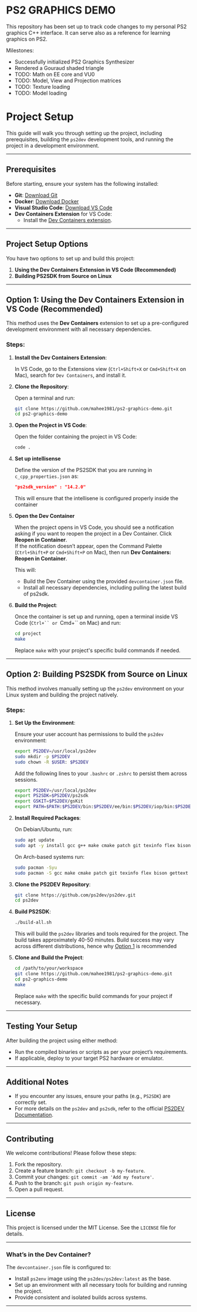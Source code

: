 # PS2 GRAPHICS DEMO

This repository has been set up to track code changes to my personal PS2 graphics C++ interface. It can serve also as a reference for learning graphics on PS2.

Milestones:
 - Successfully initialized PS2 Graphics Synthesizer
 - Rendered a Gouraud shaded triangle
 - TODO: Math on EE core and VU0
 - TODO: Model, View and Projection matrices
 - TODO: Texture loading
 - TODO: Model loading


# Project Setup

This guide will walk you through setting up the project, including prerequisites, building the `ps2dev` development tools, and running the project in a development environment.

---

## **Prerequisites**

Before starting, ensure your system has the following installed:

- **Git**: [Download Git](https://git-scm.com/)
- **Docker**: [Download Docker](https://www.docker.com/)
- **Visual Studio Code**: [Download VS Code](https://code.visualstudio.com/)
- **Dev Containers Extension** for VS Code:
  - Install the [Dev Containers extension](https://marketplace.visualstudio.com/items?itemName=ms-vscode-remote.remote-containers).

---

## **Project Setup Options**

You have two options to set up and build this project:

1. **Using the Dev Containers Extension in VS Code (Recommended)**  
2. **Building PS2SDK from Source on Linux**

---

## **Option 1: Using the Dev Containers Extension in VS Code (Recommended)**

This method uses the **Dev Containers** extension to set up a pre-configured development environment with all necessary dependencies.

### **Steps**:

1. **Install the Dev Containers Extension**:

   In VS Code, go to the Extensions view (`Ctrl+Shift+X` or `Cmd+Shift+X` on Mac), search for `Dev Containers`, and install it.

2. **Clone the Repository**:

   Open a terminal and run:
   ```bash
   git clone https://github.com/mahee1981/ps2-graphics-demo.git
   cd ps2-graphics-demo
   ```

3. **Open the Project in VS Code**:

   Open the folder containing the project in VS Code:
   ```bash
   code .
   ```

4. **Set up intellisense** 

    Define the version of the PS2SDK that you are running in `c_cpp_properties.json` as:
    ```json
    "ps2sdk_version" : "14.2.0"
    ```
    This will ensure that the intellisene is configured properly inside the container

5. **Open the Dev Container**

   When the project opens in VS Code, you should see a notification asking if you want to reopen the project in a Dev Container. Click **Reopen in Container**.  
   If the notification doesn’t appear, open the Command Palette (`Ctrl+Shift+P` or `Cmd+Shift+P` on Mac), then run **Dev Containers: Reopen in Container**.

   This will:
   - Build the Dev Container using the provided `devcontainer.json` file.
   - Install all necessary dependencies, including pulling the latest build of ps2sdk.

6. **Build the Project**:

   Once the container is set up and running, open a terminal inside VS Code (`Ctrl+`` or `Cmd+`` on Mac) and run:
   ```bash
   cd project
   make
   ```

   Replace `make` with your project's specific build commands if needed.

---

## **Option 2: Building PS2SDK from Source on Linux**

This method involves manually setting up the `ps2dev` environment on your Linux system and building the project natively.

### **Steps**:

1. **Set Up the Environment**:

   Ensure your user account has permissions to build the `ps2dev` environment:
   ```bash
   export PS2DEV=/usr/local/ps2dev
   sudo mkdir -p $PS2DEV
   sudo chown -R $USER: $PS2DEV
   ```

   Add the following lines to your `.bashrc` or `.zshrc` to persist them across sessions.
   ```bash
   export PS2DEV=/usr/local/ps2dev
   export PS2SDK=$PS2DEV/ps2sdk
   export GSKIT=$PS2DEV/gsKit
   export PATH=$PATH:$PS2DEV/bin:$PS2DEV/ee/bin:$PS2DEV/iop/bin:$PS2DEV/dvp/bin:$PS2SDK/bin
   ```


2. **Install Required Packages**:
   
   On Debian/Ubuntu, run:
   ```bash
   sudo apt update
   sudo apt -y install gcc g++ make cmake patch git texinfo flex bison gettext libgsl-dev libgmp3-dev libmpfr-dev libmpc-dev zlib1g-dev autopoint
   ```
   On Arch-based systems run:
   ```bash
   sudo pacman -Syu
   sudo pacman -S gcc make cmake patch git texinfo flex bison gettext gsl gmp mpfr libmpc zlib boost
   ```

3. **Clone the PS2DEV Repository**:
   ```bash
   git clone https://github.com/ps2dev/ps2dev.git
   cd ps2dev
   ```

3. **Build PS2SDK**:
   ```bash
   ./build-all.sh
   ```

   This will build the `ps2dev` libraries and tools required for the project. The build takes approximately 40-50 minutes. Build success may vary across different distributions, hence why [Option 1](#option-1-using-the-dev-containers-extension-in-vs-code-recommended) is recommended 

5. **Clone and Build the Project**:
   ```bash
   cd /path/to/your/workspace
   git clone https://github.com/mahee1981/ps2-graphics-demo.git
   cd ps2-graphics-demo
   make
   ```

   Replace `make` with the specific build commands for your project if necessary.

---

## **Testing Your Setup**

After building the project using either method:

- Run the compiled binaries or scripts as per your project’s requirements.
- If applicable, deploy to your target PS2 hardware or emulator.

---

## **Additional Notes**

- If you encounter any issues, ensure your paths (e.g., `PS2SDK`) are correctly set.
- For more details on the `ps2dev` and `ps2sdk`, refer to the official [PS2DEV Documentation](https://github.com/ps2dev/ps2dev).

---

## **Contributing**

We welcome contributions! Please follow these steps:

1. Fork the repository.
2. Create a feature branch: `git checkout -b my-feature`.
3. Commit your changes: `git commit -am 'Add my feature'`.
4. Push to the branch: `git push origin my-feature`.
5. Open a pull request.

---

## **License**

This project is licensed under the MIT License. See the `LICENSE` file for details.

---

### **What’s in the Dev Container?**

The `devcontainer.json` file is configured to:
- Install `ps2env` image using the `ps2dev/ps2dev:latest` as the base.
- Set up an environment with all necessary tools for building and running the project.
- Provide consistent and isolated builds across systems.

---
